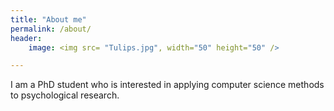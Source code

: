 ```yaml
---
title: "About me"
permalink: /about/
header: 
	image: <img src= "Tulips.jpg", width="50" height="50" />

---
```


I am a PhD student who is interested in applying computer science methods to psychological research.